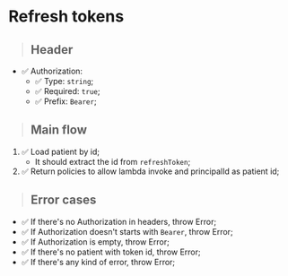 # Refresh tokens

> ## Header
- ✅ Authorization:
  - ✅ Type: `string`;
  - ✅ Required: `true`;
  - ✅ Prefix: `Bearer`;

> ## Main flow
1. ✅ Load patient by id;
    - It should extract the id from `refreshToken`;
2. ✅ Return policies to allow lambda invoke and principalId as patient id;

> ## Error cases
- ✅ If there's no Authorization in headers, throw Error;
- ✅ If Authorization doesn't starts with `Bearer`, throw Error;
- ✅ If Authorization is empty, throw Error;
- ✅ If there's no patient with token id, throw Error;
- ✅ If there's any kind of error, throw Error;
